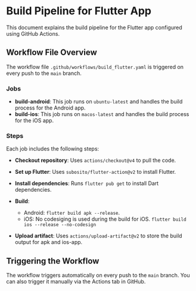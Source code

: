 # Build Pipeline for Flutter App

This document explains the build pipeline for the Flutter app configured using GitHub Actions.

## Workflow File Overview

The workflow file `.github/workflows/build_flutter.yaml` is triggered on every push to the `main` branch.

### Jobs

- **build-android**: This job runs on `ubuntu-latest` and handles the build process for the Android app.
- **build-ios**: This job runs on `macos-latest` and handles the build process for the iOS app.

### Steps

Each job includes the following steps:
- **Checkout repository**: Uses `actions/checkout@v4` to pull the code.
- **Set up Flutter**: Uses `subosito/flutter-action@v2` to install Flutter.
- **Install dependencies**: Runs `flutter pub get` to install Dart dependencies.
- **Build**: 
    - Android: `flutter build apk --release`.
    - iOS: No codesiging is used during the build for iOS.  `flutter build ios --release --no-codesign`

- **Upload artifact**: Uses `actions/upload-artifact@v2` to store the build output for apk and ios-app.


## Triggering the Workflow

The workflow triggers automatically on every push to the `main` branch. You can also trigger it manually via the Actions tab in GitHub.

